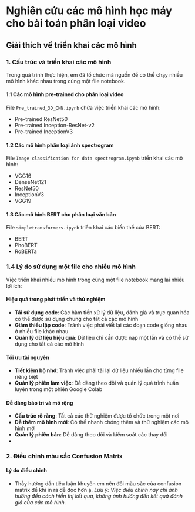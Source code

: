 # Nghiên cứu các mô hình học máy cho bài toán phân loại video

## Giải thích về triển khai các mô hình

### 1. Cấu trúc và triển khai các mô hình
Trong quá trình thực hiện, em đã tổ chức mã nguồn để có thể chạy nhiều mô hình khác nhau trong cùng một file notebook.

#### 1.1 Các mô hình pre-trained cho phân loại video
File `Pre_trained_3D_CNN.ipynb` chứa việc triển khai các mô hình:
- Pre-trained ResNet50
- Pre-trained Inception-ResNet-v2
- Pre-trained InceptionV3

#### 1.2 Các mô hình phân loại ảnh spectrogram
File `Image classification for data spectrogram.ipynb` triển khai các mô hình:
- VGG16
- DenseNet121
- ResNet50
- InceptionV3
- VGG19

#### 1.3 Các mô hình BERT cho phân loại văn bản
File `simpletransformers.ipynb` triển khai các biến thể của BERT:
- BERT
- PhoBERT
- RoBERTa
  
### 1.4 Lý do sử dụng một file cho nhiều mô hình
Việc triển khai nhiều mô hình trong cùng một file notebook mang lại nhiều lợi ích:
#### Hiệu quả trong phát triển và thử nghiệm
- **Tái sử dụng code**: Các hàm tiền xử lý dữ liệu, đánh giá và trực quan hóa có thể được sử dụng chung cho tất cả các mô hình
- **Giảm thiểu lặp code**: Tránh việc phải viết lại các đoạn code giống nhau ở nhiều file khác nhau
- **Quản lý dữ liệu hiệu quả**: Dữ liệu chỉ cần được nạp một lần và có thể sử dụng cho tất cả các mô hình

#### Tối ưu tài nguyên
- **Tiết kiệm bộ nhớ**: Tránh việc phải tải lại dữ liệu nhiều lần cho từng file riêng biệt
- **Quản lý phiên làm việc**: Dễ dàng theo dõi và quản lý quá trình huấn luyện trong một phiên Google Colab

#### Dễ dàng bảo trì và mở rộng
- **Cấu trúc rõ ràng**: Tất cả các thử nghiệm được tổ chức trong một nơi
- **Dễ thêm mô hình mới**: Có thể nhanh chóng thêm và thử nghiệm các mô hình mới
- **Quản lý phiên bản**: Dễ dàng theo dõi và kiểm soát các thay đổi
- 
### 2. Điều chỉnh màu sắc Confusion Matrix
#### Lý do điều chỉnh
- Thầy hướng dẫn tiểu luận khuyên em nên đổi màu sắc của confusion matrix để khi in ra dễ đọc hơn ạ.
*Lưu ý: Việc điều chỉnh này chỉ ảnh hưởng đến cách hiển thị kết quả, không ảnh hưởng đến kết quả đánh giá của các mô hình.*
